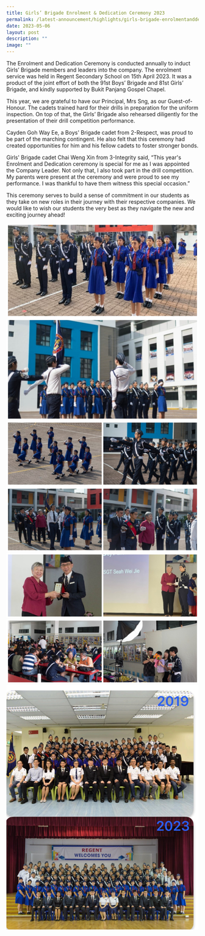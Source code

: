```yaml
---
title: Girls’ Brigade Enrolment & Dedication Ceremony 2023
permalink: /latest-announcement/highlights/girls-brigade-enrolmentanddedication-2023/
date: 2023-05-06
layout: post
description: ""
image: ""
---
```

The Enrolment and Dedication Ceremony is conducted annually to induct Girls’ Brigade members and leaders into the company. The enrolment service was held in Regent Secondary School on 15th April 2023. It was a product of the joint effort of both the 91st Boys’ Brigade and 81st Girls’ Brigade, and kindly supported by Bukit Panjang Gospel Chapel.

This year, we are grateful to have our Principal, Mrs Sng, as our Guest-of-Honour. The cadets trained hard for their drills in preparation for the uniform inspection. On top of that, the Girls’ Brigade also rehearsed diligently for the presentation of their drill competition performance.

Cayden Goh Way Ee, a Boys' Brigade cadet from 2-Respect, was proud to be part of the marching contingent. He also felt that this ceremony had created opportunities for him and his fellow cadets to foster stronger bonds.

Girls' Brigade cadet Chai Weng Xin from 3-Integrity said, “This year's Enrolment and Dedication ceremony is special for me as I was appointed the Company Leader. Not only that, I also took part in the drill competition. My parents were present at the ceremony and were proud to see my performance. I was thankful to have them witness this special occasion.”

This ceremony serves to build a sense of commitment in our students as they take on new roles in their journey with their respective companies. We would like to wish our students the very best as they navigate the new and exciting journey ahead!

![](/images/Highlights%20Post/GBEandD2023-1.jpg)
![](/images/Highlights%20Post/GBEandD2023-2.jpg)
![](/images/Highlights%20Post/GBEandD2023-3.jpg)
![](/images/Highlights%20Post/GBEandD2023-4.jpg)
![](/images/Highlights%20Post/GBEandD2023-5.jpg)
![](/images/Highlights%20Post/GBEandD2023-6.jpg)
![](/images/Highlights%20Post/GBEandD2023-7.png)
